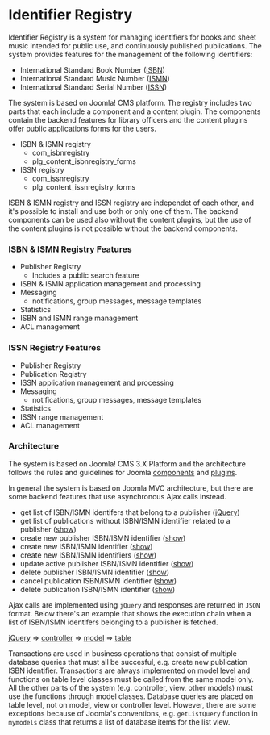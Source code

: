 # Identifier Registry

Identifier Registry is a system for managing identifiers for books and sheet music intended for public use, and continuously published publications. The system provides features for the management of the following identifiers:

* International Standard Book Number ([ISBN](https://en.wikipedia.org/wiki/International_Standard_Book_Number))
* International Standard Music Number ([ISMN](https://en.wikipedia.org/wiki/International_Standard_Music_Number))
* International Standard Serial Number ([ISSN](https://en.wikipedia.org/wiki/International_Standard_Serial_Number))
 
The system is based on Joomla! CMS platform. The registry includes two parts that each include a component and a content plugin. The components contain the backend features for library officers and the content plugins offer public applications forms for the users.

* ISBN & ISMN registry
  * com_isbnregistry
  * plg_content_isbnregistry_forms
* ISSN registry
  * com_issnregistry
  * plg_content_issnregistry_forms

ISBN & ISMN registry and ISSN registry are independet of each other, and it's possible to install and use both or only one of them. The backend components can be used also without the content plugins, but the use of the content plugins is not possible without the backend components.

### ISBN & ISMN Registry Features

* Publisher Registry
  * Includes a public search feature
* ISBN & ISMN application management and processing
* Messaging
  * notifications, group messages, message templates
* Statistics
* ISBN and ISMN range management 
* ACL management

### ISSN Registry Features

* Publisher Registry
* Publication Registry
* ISSN application management and processing
* Messaging
  * notifications, group messages, message templates
* Statistics
* ISSN range management
* ACL management

### Architecture

The system is based on Joomla! CMS 3.X Platform and the architecture follows the rules and guidelines for Joomla [components](https://docs.joomla.org/Absolute_Basics_of_How_a_Component_Functions) and [plugins](https://docs.joomla.org/J3.x:Creating_a_Plugin_for_Joomla). 

In general the system is based on Joomla MVC architecture, but there are some backend features that use asynchronous Ajax calls instead.

* get list of ISBN/ISMN identifers that belong to a publisher ([jQuery](https://github.com/petkivim/id-registry/blob/master/src/monograph-publishers/com_isbnregistry/admin/scripts/publisher.js#L144))
* get list of publications without ISBN/ISMN identifier related to a publisher ([show](https://github.com/petkivim/id-registry/blob/master/src/monograph-publishers/com_isbnregistry/admin/scripts/publisher.js#L409))
* create new publisher ISBN/ISMN identifier ([show](https://github.com/petkivim/id-registry/blob/master/src/monograph-publishers/com_isbnregistry/admin/scripts/publisher.js#L68))
* create new ISBN/ISMN identifier ([show](https://github.com/petkivim/id-registry/blob/master/src/monograph-publishers/com_isbnregistry/admin/scripts/publisher.js#L293))
* create new ISBN/ISMN identifiers ([show](https://github.com/petkivim/id-registry/blob/master/src/monograph-publishers/com_isbnregistry/admin/scripts/publisher.js#L352))
* update active publisher ISBN/ISMN identifier ([show](https://github.com/petkivim/id-registry/blob/master/src/monograph-publishers/com_isbnregistry/admin/scripts/publisher.js#L112))
* delete publisher ISBN/ISMN identifier ([show](https://github.com/petkivim/id-registry/blob/master/src/monograph-publishers/com_isbnregistry/admin/scripts/publisher.js#L252))
* cancel publication ISBN/ISMN identifier ([show](https://github.com/petkivim/id-registry/blob/master/src/monograph-publishers/com_isbnregistry/admin/scripts/publication.js#L67))
* delete publication ISBN/ISMN identifier ([show](https://github.com/petkivim/id-registry/blob/master/src/monograph-publishers/com_isbnregistry/admin/scripts/publication.js#L102))

Ajax calls are implemented using ```jQuery``` and responses are returned in ```JSON``` format. Below there's an example that shows the execution chain when a list of ISBN/ISMN identifers belonging to a publisher is fetched.

[jQuery](https://github.com/petkivim/id-registry/blob/master/src/monograph-publishers/com_isbnregistry/admin/scripts/publisher.js#L144) => [controller](https://github.com/petkivim/id-registry/blob/master/src/monograph-publishers/com_isbnregistry/admin/controllers/abstractpublisheridentifierrange.php#L76) => [model](https://github.com/petkivim/id-registry/blob/master/src/monograph-publishers/com_isbnregistry/admin/models/abstractpublisheridentifierrange.php#L566) => [table](https://github.com/petkivim/id-registry/blob/master/src/monograph-publishers/com_isbnregistry/admin/tables/abstractpublisheridentifierrange.php#L443)

Transactions are used in business operations that consist of multiple database queries that must all be succesful, e.g. create new publication ISBN identifier. Transactions are always implemented on model level and functions on table level classes must be called from the same model only. All the other parts of the system (e.g. controller, view, other models) must use the functions through model classes. Database queries are placed on table level, not on model, view or controller level. However, there are some exceptions because of Joomla's conventions, e.g. ```getListQuery``` function in ```mymodels``` class that returns a list of database items for the list view.

